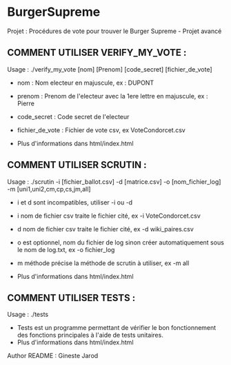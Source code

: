 # BurgerSupreme
Projet : Procédures de vote pour trouver le Burger Supreme - Projet avancé


## COMMENT UTILISER VERIFY_MY_VOTE :

Usage : ./verify_my_vote [nom] [Prenom] [code_secret] [fichier_de_vote]

- nom : Nom electeur en majuscule, ex : DUPONT
- prenom : Prenom de l'electeur avec la 1ere lettre en majuscule, ex : Pierre
- code_secret : Code secret de l'electeur
- fichier_de_vote : Fichier de vote csv, ex VoteCondorcet.csv

- Plus d'informations dans html/index.html

## COMMENT UTILISER SCRUTIN :

Usage : ./scrutin -i [fichier_ballot.csv] -d [matrice.csv] -o [nom_fichier_log] -m [uni1,uni2,cm,cp,cs,jm,all]

- i et d sont incompatibles, utiliser -i ou -d
- i nom de fichier csv traite le fichier cité, ex -i VoteCondorcet.csv
- d nom de fichier csv traite le fichier cité, ex -d wiki_paires.csv
- o est optionnel, nom du fichier de log sinon créer automatiquement sous le nom de log.txt, ex -o fichier_log
- m méthode précise la méthode de scrutin à utiliser, ex -m all

- Plus d'informations dans html/index.html

## COMMENT UTILISER TESTS :

Usage : ./tests

- Tests est un programme permettant de vérifier le bon fonctionnement des fonctions principales à l'aide de tests unitaires.
- Plus d'informations dans html/index.html

Author README : Gineste Jarod
